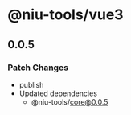# @niu-tools/vue3

## 0.0.5

### Patch Changes

- publish
- Updated dependencies
  - @niu-tools/core@0.0.5
